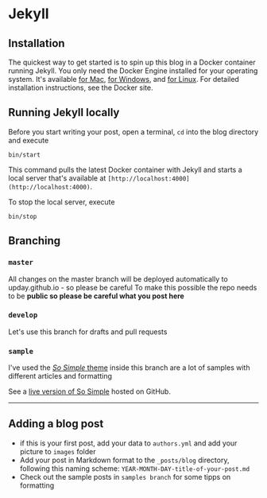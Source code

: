 # Jekyll

## Installation

The quickest way to get started is to spin up this blog in a Docker container running Jekyll. You only need the Docker Engine installed for your operating system. It's available [for Mac](https://www.docker.com/products/docker#/mac), [for Windows](https://www.docker.com/products/docker#windows), and [for Linux](https://www.docker.com/products/docker#linux). For detailed installation instructions, see the Docker site.

## Running Jekyll locally

Before you start writing your post, open a terminal, `cd` into the blog directory and execute

`bin/start`

This command pulls the latest Docker container with Jekyll and starts a local server that's available at `[http://localhost:4000](http://localhost:4000)`.

To stop the local server, execute

`bin/stop`

## Branching

### `master`

All changes on the master branch will be deployed automatically to upday.github.io - so please be careful
To make this possible the repo needs to be **public so please be careful what you post here**

### `develop`
Let's use this branch for drafts and pull requests

### `sample`

I've used the [_So Simple_ theme](http://mmistakes.github.io/so-simple-theme/) inside this branch are a lot of samples with different articles and formatting

See a [live version of So Simple](http://mmistakes.github.io/so-simple-theme/) hosted on GitHub.

---

## Adding a blog post

* if this is your first post, add your data to `authors.yml` and add your picture to `images` folder
* Add your post in Markdown format to the `_posts/blog` directory, following this naming scheme: `YEAR-MONTH-DAY-title-of-your-post.md`
* Check out the sample posts in `samples branch` for some tipps on formatting
